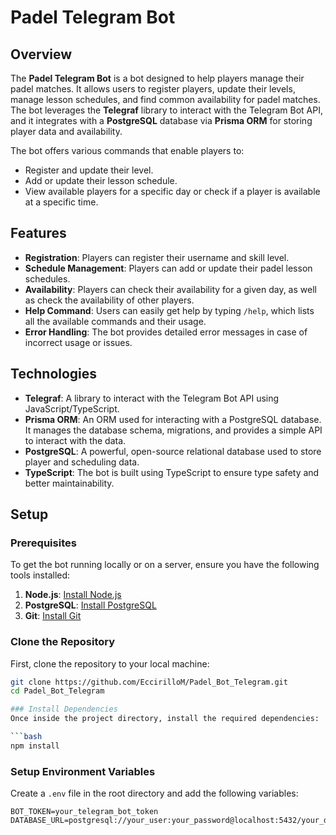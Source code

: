 # Padel Telegram Bot

## Overview

The **Padel Telegram Bot** is a bot designed to help players manage their padel matches. It allows users to register players, update their levels, manage lesson schedules, and find common availability for padel matches. The bot leverages the **Telegraf** library to interact with the Telegram Bot API, and it integrates with a **PostgreSQL** database via **Prisma ORM** for storing player data and availability.

The bot offers various commands that enable players to:

- Register and update their level.
- Add or update their lesson schedule.
- View available players for a specific day or check if a player is available at a specific time.

## Features

- **Registration**: Players can register their username and skill level.
- **Schedule Management**: Players can add or update their padel lesson schedules.
- **Availability**: Players can check their availability for a given day, as well as check the availability of other players.
- **Help Command**: Users can easily get help by typing `/help`, which lists all the available commands and their usage.
- **Error Handling**: The bot provides detailed error messages in case of incorrect usage or issues.

## Technologies

- **Telegraf**: A library to interact with the Telegram Bot API using JavaScript/TypeScript.
- **Prisma ORM**: An ORM used for interacting with a PostgreSQL database. It manages the database schema, migrations, and provides a simple API to interact with the data.
- **PostgreSQL**: A powerful, open-source relational database used to store player and scheduling data.
- **TypeScript**: The bot is built using TypeScript to ensure type safety and better maintainability.

## Setup

### Prerequisites

To get the bot running locally or on a server, ensure you have the following tools installed:

1. **Node.js**: [Install Node.js](https://nodejs.org/en/download/)
2. **PostgreSQL**: [Install PostgreSQL](https://www.postgresql.org/download/)
3. **Git**: [Install Git](https://git-scm.com/)

### Clone the Repository

First, clone the repository to your local machine:

````bash
git clone https://github.com/EccirilloM/Padel_Bot_Telegram.git
cd Padel_Bot_Telegram

### Install Dependencies
Once inside the project directory, install the required dependencies:

```bash
npm install
````

### Setup Environment Variables

Create a `.env` file in the root directory and add the following variables:

```plaintext
BOT_TOKEN=your_telegram_bot_token
DATABASE_URL=postgresql://your_user:your_password@localhost:5432/your_database_name
```
